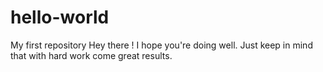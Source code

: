 # hello-world
My first repository
Hey there ! I hope you're doing well. Just keep in mind that with hard work come great results.
